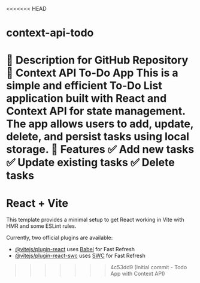 <<<<<<< HEAD
# context-api-todo
📜 Description for GitHub Repository 📝 Context API To-Do App This is a simple and efficient To-Do List application built with React and Context API for state management. The app allows users to add, update, delete, and persist tasks using local storage.  🔹 Features ✅ Add new tasks ✅ Update existing tasks ✅ Delete tasks
=======
# React + Vite

This template provides a minimal setup to get React working in Vite with HMR and some ESLint rules.

Currently, two official plugins are available:

- [@vitejs/plugin-react](https://github.com/vitejs/vite-plugin-react/blob/main/packages/plugin-react/README.md) uses [Babel](https://babeljs.io/) for Fast Refresh
- [@vitejs/plugin-react-swc](https://github.com/vitejs/vite-plugin-react-swc) uses [SWC](https://swc.rs/) for Fast Refresh
>>>>>>> 4c53dd9 (Initial commit - Todo App with Context API)
